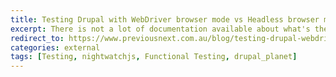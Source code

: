 ```yaml
---
title: Testing Drupal with WebDriver browser mode vs Headless browser mode
excerpt: There is not a lot of documentation available about what's the difference between running a browser in WebDriver mode vs Headless so I did some digging...
redirect_to: https://www.previousnext.com.au/blog/testing-drupal-webdriver-browser-mode-vs-headless-browser-mode
categories: external
tags: [Testing, nightwatchjs, Functional Testing, drupal_planet]
---
```

